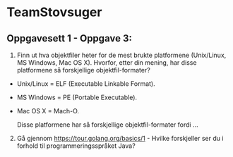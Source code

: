 # TeamStovsuger



Oppgavesett 1 - Oppgave 3:
----------------------------

1. Finn ut hva  objektfiler heter for de mest brukte platformene (Unix/Linux, MS Windows, Mac OS X). Hvorfor, etter din mening, har disse platformene så forskjellige objektfil-formater?

- Unix/Linux = ELF (Executable Linkable Format).

- MS Windows = PE (Portable Executable). 

- Mac OS X = Mach-O.

  Disse platformene har så forskjellige objektfil-formater fordi ...


2. Gå gjennom https://tour.golang.org/basics/1 - Hvilke forskjeller ser du i forhold til programmeringsspråket Java? 


